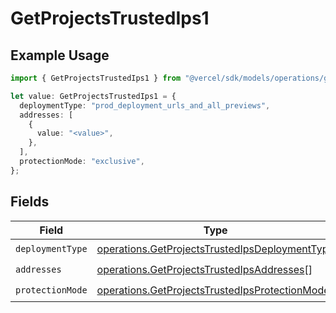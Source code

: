 # GetProjectsTrustedIps1

## Example Usage

```typescript
import { GetProjectsTrustedIps1 } from "@vercel/sdk/models/operations/getprojects.js";

let value: GetProjectsTrustedIps1 = {
  deploymentType: "prod_deployment_urls_and_all_previews",
  addresses: [
    {
      value: "<value>",
    },
  ],
  protectionMode: "exclusive",
};
```

## Fields

| Field                                                                                                            | Type                                                                                                             | Required                                                                                                         | Description                                                                                                      |
| ---------------------------------------------------------------------------------------------------------------- | ---------------------------------------------------------------------------------------------------------------- | ---------------------------------------------------------------------------------------------------------------- | ---------------------------------------------------------------------------------------------------------------- |
| `deploymentType`                                                                                                 | [operations.GetProjectsTrustedIpsDeploymentType](../../models/operations/getprojectstrustedipsdeploymenttype.md) | :heavy_check_mark:                                                                                               | N/A                                                                                                              |
| `addresses`                                                                                                      | [operations.GetProjectsTrustedIpsAddresses](../../models/operations/getprojectstrustedipsaddresses.md)[]         | :heavy_check_mark:                                                                                               | N/A                                                                                                              |
| `protectionMode`                                                                                                 | [operations.GetProjectsTrustedIpsProtectionMode](../../models/operations/getprojectstrustedipsprotectionmode.md) | :heavy_check_mark:                                                                                               | N/A                                                                                                              |